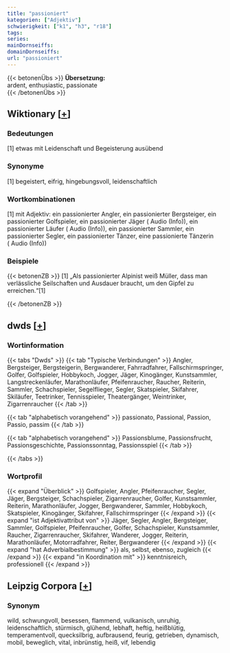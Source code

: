 ```yaml
---
title: "passioniert"
kategorien: ["Adjektiv"]
schwierigkeit: ["k1", "h3", "r18"]
tags:
series:
mainDornseiffs:
domainDornseiffs:
url: "passioniert"
---
```


{{< betonenÜbs >}}
**Übersetzung:**  
ardent, enthusiastic, passionate  
{{< /betonenÜbs >}}

## Wiktionary [[+](https://de.wiktionary.org/wiki/passioniert)]

### Bedeutungen
[1] etwas mit Leidenschaft und Begeisterung ausübend  

### Synonyme
[1] begeistert, eifrig, hingebungsvoll, leidenschaftlich  

### Wortkombinationen
[1] mit Adjektiv: ein passionierter Angler, ein passionierter Bergsteiger, ein passionierter Golfspieler, ein passionierter Jäger ( Audio (Info)), ein passionierter Läufer ( Audio (Info)), ein passionierter Sammler, ein passionierter Segler, ein passionierter Tänzer, eine passionierte Tänzerin ( Audio (Info))  

### Beispiele
{{< betonenZB >}}
[1] „Als passionierter Alpinist weiß Müller, dass man verlässliche Seilschaften und Ausdauer braucht, um den Gipfel zu erreichen.“[1]  

{{< /betonenZB >}}


## dwds [[+](https://www.dwds.de/wb/passioniert)]

### Wortinformation
{{< tabs "Dwds" >}}
{{< tab "Typische Verbindungen" >}}
Angler, Bergsteiger, Bergsteigerin, Bergwanderer, Fahrradfahrer, Fallschirmspringer, Golfer, Golfspieler, Hobbykoch, Jogger, Jäger, Kinogänger, Kunstsammler, Langstreckenläufer, Marathonläufer, Pfeifenraucher, Raucher, Reiterin, Sammler, Schachspieler, Segelflieger, Segler, Skatspieler, Skifahrer, Skiläufer, Teetrinker, Tennisspieler, Theatergänger, Weintrinker, Zigarrenraucher
{{< /tab >}}

{{< tab "alphabetisch vorangehend" >}}
passionato, Passional, Passion, Passio, passim
{{< /tab >}}

{{< tab "alphabetisch vorangehend" >}}
Passionsblume, Passionsfrucht, Passionsgeschichte, Passionssonntag, Passionsspiel
{{< /tab >}}

{{< /tabs >}}

### Wortprofil
{{< expand "Überblick" >}} Golfspieler, Angler, Pfeifenraucher, Segler, Jäger, Bergsteiger, Schachspieler, Zigarrenraucher, Golfer, Kunstsammler, Reiterin, Marathonläufer, Jogger, Bergwanderer, Sammler, Hobbykoch, Skatspieler, Kinogänger, Skifahrer, Fallschirmspringer {{< /expand >}}
{{< expand "ist Adjektivattribut von" >}} Jäger, Segler, Angler, Bergsteiger, Sammler, Golfspieler, Pfeifenraucher, Golfer, Schachspieler, Kunstsammler, Raucher, Zigarrenraucher, Skifahrer, Wanderer, Jogger, Reiterin, Marathonläufer, Motorradfahrer, Reiter, Bergwanderer {{< /expand >}}
{{< expand "hat Adverbialbestimmung" >}} als, selbst, ebenso, zugleich {{< /expand >}}
{{< expand "in Koordination mit" >}} kenntnisreich, professionell {{< /expand >}}

## Leipzig Corpora [[+](https://corpora.uni-leipzig.de/en/res?word=passioniert&corpusId=deu_newscrawl-public_2018)]


### Synonym
wild, schwungvoll, besessen, flammend, vulkanisch, unruhig, leidenschaftlich, stürmisch, glühend, lebhaft, heftig, heißblütig, temperamentvoll, quecksilbrig, aufbrausend, feurig, getrieben, dynamisch, mobil, beweglich, vital, inbrünstig, heiß, vif, lebendig

